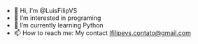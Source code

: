 - 👋 Hi, I’m @LuisFilipVS
- 👀 I’m interested in programing
- 🌱 I’m currently learning Python
- 📫 How to reach me: My contact lfilipevs.contato@gmail.com

<!---
LuisFilipVS/LuisFilipVS is a ✨ special ✨ repository because its `README.md` (this file) appears on your GitHub profile.
You can click the Preview link to take a look at your changes.
--->
